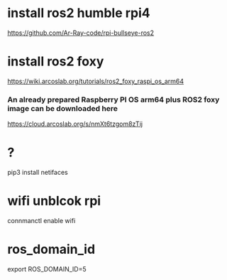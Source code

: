 
# install ros2 humble rpi4
https://github.com/Ar-Ray-code/rpi-bullseye-ros2

# install ros2 foxy
https://wiki.arcoslab.org/tutorials/ros2_foxy_raspi_os_arm64
### An already prepared Raspberry PI OS arm64 plus ROS2 foxy image can be downloaded here
https://cloud.arcoslab.org/s/nmXt6tzgom8zTij

# ?
pip3 install netifaces

# wifi unblcok rpi
connmanctl enable wifi

# ros_domain_id
export ROS_DOMAIN_ID=5